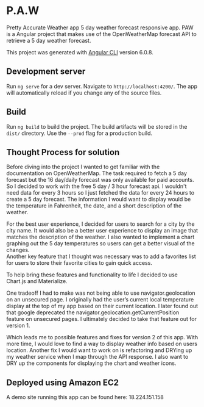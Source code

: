 # P.A.W  
Pretty Accurate Weather app 
5 day weather forecast responsive app.
PAW is a Angular project that makes use of the OpenWeatherMap forecast API to retrieve a 5 day weather forecast.

This project was generated with [Angular CLI](https://github.com/angular/angular-cli) version 6.0.8.

## Development server

Run `ng serve` for a dev server. Navigate to `http://localhost:4200/`. The app will automatically reload if you change any of the source files.

## Build

Run `ng build` to build the project. The build artifacts will be stored in the `dist/` directory. Use the `--prod` flag for a production build.

## Thought Process for solution
Before diving into the project I wanted to get familiar with the documentation on OpenWeatherMap. The task required to fetch a 5 day forecast but the 16 day/daily forecast was only available for paid accounts.  So I decided to work with the free 5 day / 3 hour forecast api.  I wouldn't need data for every 3 hours so I just fetched the data for every 24 hours to create a 5 day forecast. The information I would want to display would be the temperature in Fahrenheit, the date, and a short description of the weather.   

For the best user experience, I decided for users to search for a city by the city name.  It would also be a better user experience to display an image that matches the description of the weather.  I also wanted to implement a chart graphing out the 5 day temperatures so users can get a better visual of the changes.   
Another key feature that I thought was necessary was to add a favorites list for users to store their favorite cities to gain quick access. 

To help bring these features and functionality to life I decided to use Chart.js and Materialize.   

One tradeoff I had to make was not being able to use navigator.geolocation on an unsecured page.  I originally had the user’s current local temperature display at the top of my app based on their current location. I later found out that google deprecated the navigator.geolocation.getCurrentPosition feature on unsecured pages.   I ultimately decided to take that feature out for version 1.  

Which leads me to possible features and fixes for version 2 of this app.  With more time, I would love to find a way to display weather info based on users location.  Another fix I would want to work on is refactoring and DRYing up my weather service when I map through the API response.  I also want to DRY up the components for displaying the chart and weather icons.  


## Deployed using Amazon EC2
A demo site running this app can be found here:
18.224.151.158
